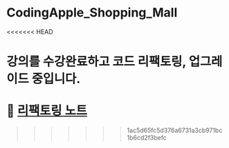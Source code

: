 # CodingApple_Shopping_Mall
<<<<<<< HEAD

강의를 수강완료하고 코드 리팩토링, 업그레이드 중입니다.
<br/>
<br/>
📖 [리팩토링 노트](https://hangloose.oopy.io/f8e70091-bb93-4de2-9780-be5c70fe95cd)
=======
>>>>>>> 1ac5d65fc5d376a6731a3cb971bc1b6cd2f3befc
